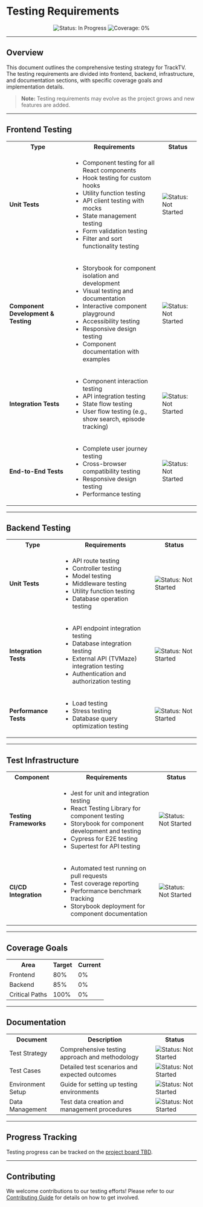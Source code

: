 # Testing Requirements

<p align="center">
  <img src="https://img.shields.io/badge/Status-In_Progress-blue?style=for-the-badge" alt="Status: In Progress" />
  <img src="https://img.shields.io/badge/Coverage-0%25-red?style=for-the-badge" alt="Coverage: 0%" />
</p>

---

## Overview

This document outlines the comprehensive testing strategy for TrackTV. The testing requirements are divided into frontend, backend, infrastructure, and documentation sections, with specific coverage goals and implementation details.

> **Note:** Testing requirements may evolve as the project grows and new features are added.

---

## Frontend Testing

<table>
  <tr>
    <th>Type</th>
    <th>Requirements</th>
    <th>Status</th>
  </tr>
  <tr>
    <td><b>Unit Tests</b></td>
    <td>
      <ul>
        <li>Component testing for all React components</li>
        <li>Hook testing for custom hooks</li>
        <li>Utility function testing</li>
        <li>API client testing with mocks</li>
        <li>State management testing</li>
        <li>Form validation testing</li>
        <li>Filter and sort functionality testing</li>
      </ul>
    </td>
    <td><img src="https://img.shields.io/badge/Status-Not_Started-lightgrey?style=flat-square" alt="Status: Not Started" /></td>
  </tr>
  <tr>
    <td><b>Component Development & Testing</b></td>
    <td>
      <ul>
        <li>Storybook for component isolation and development</li>
        <li>Visual testing and documentation</li>
        <li>Interactive component playground</li>
        <li>Accessibility testing</li>
        <li>Responsive design testing</li>
        <li>Component documentation with examples</li>
      </ul>
    </td>
    <td><img src="https://img.shields.io/badge/Status-Not_Started-lightgrey?style=flat-square" alt="Status: Not Started" /></td>
  </tr>
  <tr>
    <td><b>Integration Tests</b></td>
    <td>
      <ul>
        <li>Component interaction testing</li>
        <li>API integration testing</li>
        <li>State flow testing</li>
        <li>User flow testing (e.g., show search, episode tracking)</li>
      </ul>
    </td>
    <td><img src="https://img.shields.io/badge/Status-Not_Started-lightgrey?style=flat-square" alt="Status: Not Started" /></td>
  </tr>
  <tr>
    <td><b>End-to-End Tests</b></td>
    <td>
      <ul>
        <li>Complete user journey testing</li>
        <li>Cross-browser compatibility testing</li>
        <li>Responsive design testing</li>
        <li>Performance testing</li>
      </ul>
    </td>
    <td><img src="https://img.shields.io/badge/Status-Not_Started-lightgrey?style=flat-square" alt="Status: Not Started" /></td>
  </tr>
</table>

---

## Backend Testing

<table>
  <tr>
    <th>Type</th>
    <th>Requirements</th>
    <th>Status</th>
  </tr>
  <tr>
    <td><b>Unit Tests</b></td>
    <td>
      <ul>
        <li>API route testing</li>
        <li>Controller testing</li>
        <li>Model testing</li>
        <li>Middleware testing</li>
        <li>Utility function testing</li>
        <li>Database operation testing</li>
      </ul>
    </td>
    <td><img src="https://img.shields.io/badge/Status-Not_Started-lightgrey?style=flat-square" alt="Status: Not Started" /></td>
  </tr>
  <tr>
    <td><b>Integration Tests</b></td>
    <td>
      <ul>
        <li>API endpoint integration testing</li>
        <li>Database integration testing</li>
        <li>External API (TVMaze) integration testing</li>
        <li>Authentication and authorization testing</li>
      </ul>
    </td>
    <td><img src="https://img.shields.io/badge/Status-Not_Started-lightgrey?style=flat-square" alt="Status: Not Started" /></td>
  </tr>
  <tr>
    <td><b>Performance Tests</b></td>
    <td>
      <ul>
        <li>Load testing</li>
        <li>Stress testing</li>
        <li>Database query optimization testing</li>
      </ul>
    </td>
    <td><img src="https://img.shields.io/badge/Status-Not_Started-lightgrey?style=flat-square" alt="Status: Not Started" /></td>
  </tr>
</table>

---

## Test Infrastructure

<table>
  <tr>
    <th>Component</th>
    <th>Requirements</th>
    <th>Status</th>
  </tr>
  <tr>
    <td><b>Testing Frameworks</b></td>
    <td>
      <ul>
        <li>Jest for unit and integration testing</li>
        <li>React Testing Library for component testing</li>
        <li>Storybook for component development and testing</li>
        <li>Cypress for E2E testing</li>
        <li>Supertest for API testing</li>
      </ul>
    </td>
    <td><img src="https://img.shields.io/badge/Status-Not_Started-lightgrey?style=flat-square" alt="Status: Not Started" /></td>
  </tr>
  <tr>
    <td><b>CI/CD Integration</b></td>
    <td>
      <ul>
        <li>Automated test running on pull requests</li>
        <li>Test coverage reporting</li>
        <li>Performance benchmark tracking</li>
        <li>Storybook deployment for component documentation</li>
      </ul>
    </td>
    <td><img src="https://img.shields.io/badge/Status-Not_Started-lightgrey?style=flat-square" alt="Status: Not Started" /></td>
  </tr>
</table>

---

## Coverage Goals

<table>
  <tr>
    <th>Area</th>
    <th>Target</th>
    <th>Current</th>
  </tr>
  <tr>
    <td>Frontend</td>
    <td>80%</td>
    <td>0%</td>
  </tr>
  <tr>
    <td>Backend</td>
    <td>85%</td>
    <td>0%</td>
  </tr>
  <tr>
    <td>Critical Paths</td>
    <td>100%</td>
    <td>0%</td>
  </tr>
</table>

---

## Documentation

<table>
  <tr>
    <th>Document</th>
    <th>Description</th>
    <th>Status</th>
  </tr>
  <tr>
    <td>Test Strategy</td>
    <td>Comprehensive testing approach and methodology</td>
    <td><img src="https://img.shields.io/badge/Status-Not_Started-lightgrey?style=flat-square" alt="Status: Not Started" /></td>
  </tr>
  <tr>
    <td>Test Cases</td>
    <td>Detailed test scenarios and expected outcomes</td>
    <td><img src="https://img.shields.io/badge/Status-Not_Started-lightgrey?style=flat-square" alt="Status: Not Started" /></td>
  </tr>
  <tr>
    <td>Environment Setup</td>
    <td>Guide for setting up testing environments</td>
    <td><img src="https://img.shields.io/badge/Status-Not_Started-lightgrey?style=flat-square" alt="Status: Not Started" /></td>
  </tr>
  <tr>
    <td>Data Management</td>
    <td>Test data creation and management procedures</td>
    <td><img src="https://img.shields.io/badge/Status-Not_Started-lightgrey?style=flat-square" alt="Status: Not Started" /></td>
  </tr>
</table>

---

## Progress Tracking

Testing progress can be tracked on the [project board TBD](https://github.com/sagy101/tv-tracker/projects).

---

## Contributing

We welcome contributions to our testing efforts! Please refer to our [Contributing Guide](CONTRIBUTING.md) for details on how to get involved. 